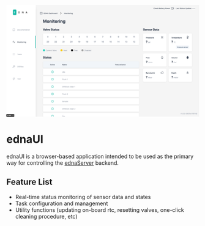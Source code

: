 ![alt text](docs/readme_screenshot.png)

# ednaUI

ednaUI is a browser-based application intended to be used as the primary way for controlling the [ednaServer](https://github.com/OPEnSLab-OSU/eDNA-Server) backend.

## Feature List

- Real-time status monitoring of sensor data and states
- Task configuration and management
- Utility functions (updating on-board rtc, resetting valves, one-click cleaning procedure, etc)
